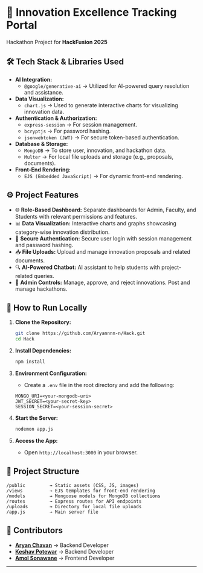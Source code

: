# 🚀 **Innovation Excellence Tracking Portal**

Hackathon Project for **HackFusion 2025**

## 🛠️ **Tech Stack & Libraries Used**

- **AI Integration:**
  - `@google/generative-ai` → Utilized for AI-powered query resolution and assistance.
- **Data Visualization:**
  - `chart.js` → Used to generate interactive charts for visualizing innovation data.
- **Authentication & Authorization:**
  - `express-session` → For session management.
  - `bcryptjs` → For password hashing.
  - `jsonwebtoken (JWT)` → For secure token-based authentication.
- **Database & Storage:**
  - `MongoDB` → To store user, innovation, and hackathon data.
  - `Multer` → For local file uploads and storage (e.g., proposals, documents).
- **Front-End Rendering:**
  - `EJS (Embedded JavaScript)` → For dynamic front-end rendering.

## ⚙️ **Project Features**

- 🌐 **Role-Based Dashboard:** Separate dashboards for Admin, Faculty, and Students with relevant permissions and features.
- 📊 **Data Visualization:** Interactive charts and graphs showcasing category-wise innovation distribution.
- 🔐 **Secure Authentication:** Secure user login with session management and password hashing.
- 📥 **File Uploads:** Upload and manage innovation proposals and related documents.
- 🔍 **AI-Powered Chatbot:** AI assistant to help students with project-related queries.
- 🚀 **Admin Controls:** Manage, approve, and reject innovations. Post and manage hackathons.

## 📄 **How to Run Locally**

1. **Clone the Repository:**

   ```bash
   git clone https://github.com/Aryannnn-n/Hack.git
   cd Hack
   ```

2. **Install Dependencies:**

   ```bash
   npm install
   ```

3. **Environment Configuration:**

   - Create a `.env` file in the root directory and add the following:

   ```env
   MONGO_URI=<your-mongodb-uri>
   JWT_SECRET=<your-secret-key>
   SESSION_SECRET=<your-session-secret>
   ```

4. **Start the Server:**

   ```bash
   nodemon app.js
   ```

5. **Access the App:**
   - Open `http://localhost:3000` in your browser.

## 📂 **Project Structure**

```
/public         → Static assets (CSS, JS, images)
/views          → EJS templates for front-end rendering
/models         → Mongoose models for MongoDB collections
/routes         → Express routes for API endpoints
/uploads        → Directory for local file uploads
/app.js         → Main server file
```

## 🚀 **Contributors**

- **[Aryan Chavan](https://github.com/Aryannnn-n)** → Backend Developer
- **[Keshav Potewar](https://github.com/keshavpotewar)** → Backend Developer
- **[Amol Sonawane](https://github.com/AmolRS333)** → Frontend Developer

---
